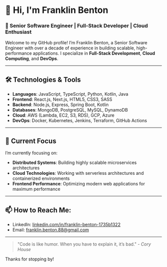 # 👋 Hi, I'm Franklin Benton

### 🚀 Senior Software Engineer | Full-Stack Developer | Cloud Enthusiast

Welcome to my GitHub profile! I’m Franklin Benton, a Senior Software Engineer with over a decade of experience in building scalable, high-performance applications. I specialize in **Full-Stack Development**, **Cloud Computing**, and **DevOps**.

---

## 🛠️ Technologies & Tools
- **Languages**: JavaScript, TypeScript, Python, Kotlin, Java
- **Frontend**: React.js, Next.js, HTML5, CSS3, SASS
- **Backend**: Node.js, Express, Spring Boot, Kotlin
- **Databases**: MongoDB, PostgreSQL, MySQL, DynamoDB
- **Cloud**: AWS (Lambda, EC2, S3, RDS), GCP, Azure
- **DevOps**: Docker, Kubernetes, Jenkins, Terraform, GitHub Actions

---

## 🔭 Current Focus
I’m currently focusing on:
- **Distributed Systems**: Building highly scalable microservices architectures
- **Cloud Technologies**: Working with serverless architectures and containerized environments
- **Frontend Performance**: Optimizing modern web applications for maximum performance

---

## 📫 How to Reach Me:
- LinkedIn: [linkedin.com/in/franklin-benton-1735b1322](https://linkedin.com/in/franklin-benton-1735b1322)
- Email: [franklin.benton.88@gmail.com](mailto:franklin.benton.88@gmail.com)

---

> "Code is like humor. When you have to explain it, it’s bad." - _Cory House_

Thanks for stopping by!
